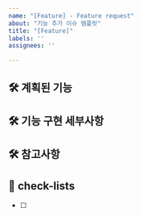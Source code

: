 ```yaml
---
name: "[Feature] - Feature request"
about: "기능 추가 이슈 템플릿"
title: "[Feature]"
labels: ''
assignees: ''

---
```


## 🛠️ 계획된 기능


## 🛠 기능 구현 세부사항


## 🛠 참고사항
<!--해당 기능들에 있어 특이사항을 적습니다.-->


## 📝 check-lists
- [ ]
